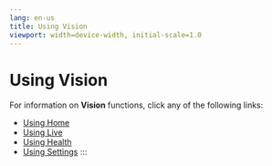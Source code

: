 ```yaml
---
lang: en-us
title: Using Vision
viewport: width=device-width, initial-scale=1.0
---
```


#  Using Vision

For information on **Vision** functions, click any of the following
links:

-   [Using Home](Using-Home_Vision.md)
-   [Using Live](Using-Live.md)
-   [Using Health](Using-Health.md)
-   [Using Settings](Using-Settings.md)
:::

 

